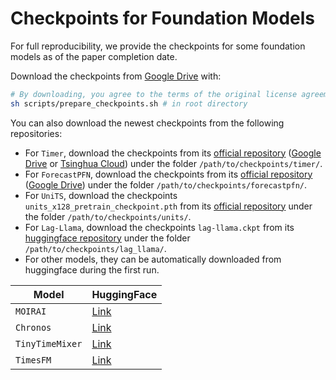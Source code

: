 # Checkpoints for Foundation Models

For full reproducibility, we provide the checkpoints for some foundation models as of the paper completion date. 

Download the checkpoints from [Google Drive](https://drive.google.com/drive/folders/1FaCk9Lj9KZGEO09gehNqC4fbTj4wnN8j?usp=sharing) with:
    
```bash
# By downloading, you agree to the terms of the original license agreements.
sh scripts/prepare_checkpoints.sh # in root directory
```


You can also download the newest checkpoints from the following repositories:

- For `Timer`, download the checkpoints from its [official repository](https://github.com/thuml/Large-Time-Series-Model?tab=readme-ov-file#code-for-fine-tuning) ([Google Drive](https://drive.google.com/drive/folders/15oaiAl4OO5gFqZMJD2lOtX2fxHbpgcU8) or [Tsinghua Cloud](https://cloud.tsinghua.edu.cn/d/235e6bfcf5fa440bb119/)) under the folder `/path/to/checkpoints/timer/`.
- For `ForecastPFN`, download the checkpoints from its [official repository](https://github.com/abacusai/ForecastPFN#installation-) ([Google Drive](https://drive.google.com/file/d/1acp5thS7I4g_6Gw40wNFGnU1Sx14z0cU/view)) under the folder `/path/to/checkpoints/forecastpfn/`.
- For `UniTS`, download the checkpoints `units_x128_pretrain_checkpoint.pth` from its [official repository](https://github.com/mims-harvard/UniTS/releases/tag/ckpt) under the folder `/path/to/checkpoints/units/`.
- For `Lag-Llama`, download the checkpoints `lag-llama.ckpt` from its [huggingface repository](https://huggingface.co/time-series-foundation-models/Lag-Llama/tree/main) under the folder `/path/to/checkpoints/lag_llama/`.
- For other models, they can be automatically downloaded from huggingface during the first run.

<center>

| **Model** | **HuggingFace** |
| --- | --- |
| `MOIRAI` | [Link](https://huggingface.co/Salesforce/moirai-1.0-R-small) |
| `Chronos` | [Link](https://huggingface.co/amazon/chronos-t5-large) |
| `TinyTimeMixer` | [Link](https://huggingface.co/ibm-granite/granite-timeseries-ttm-v1) |
| `TimesFM` | [Link](https://huggingface.co/google/timesfm-1.0-200m) |

</center>
